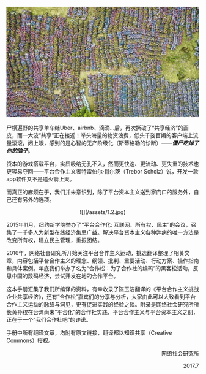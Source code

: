 ![](/assets/1.1.jpg)

尸横遍野的共享单车继Uber、airbnb、滴滴...后，再次撕破了“共享经济”的画皮，而一大波“共享”正在接近！举头海量的物资浪费，低头千姿百媚的客户端上流量滚滚，闭上眼，感到的是心智的无产阶级化（斯蒂格勒的诊断）——_**僵尸吃掉了你的脑子**_。

资本的游戏搭载平台，实质吸纳无孔不入，然而更快速、更流动、更失重的技术也更容易夺回——平台合作主义者特雷伯尔·肖尔茨（Trebor Scholz）说，开发一款app软件又不是送火箭上天。

而真正的麻烦在于，我们并未意识到，除了平台资本主义送到家门口的服务外，自己还有另外的选项。

<center>![](/assets/1.2.jpg)</center>

2015年11月，纽约新学院举办了“平台合作化: 互联网、所有权、民主”的会议，召集了一千多人为新型在线经济集思广益。解决平台资本主义各种弊病的唯一方法是改变所有权，建立民主管理，重振团结。

2016年，网络社会研究所开始关注平台合作主义运动，挑选翻译整理了相关文章，内容包括平台合作主义的理念、纲领、批判、重要活动、行动方案、操作指南和具体案例。年底我们举办了名为“合作松：为了合作社的编码”的黑客松活动，反思中国的数码经济，尝试开发在地的合作平台。

这本手册汇集了我们所编译的资料，有幸收录了陈玉洁翻译的《平台合作主义挑战企业共享经济》，还有“合作松”嘉宾们的分享与分析，大家由此可以大致看到平台合作主义运动的脉络与洞见，更有促进实践的经验之谈。附录是网络社会研究所所长黄孙权在台湾尚未“平台化”的合作社实践，平台合作主义与平台资本主义之别，正在于一个“我们合作社吧”的许诺。

手册中所有翻译文章，均附有原文链接，翻译都以知识共享（Creative Commons）授权。 <p>  <p> 

<p align="right">网络社会研究所</p>

<p align="right">2017.7</p>





